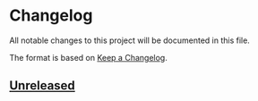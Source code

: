 # Changelog

All notable changes to this project will be documented in this file.

The format is based on [Keep a Changelog](http://keepachangelog.com/en/1.0.0/).

## [Unreleased]

[Unreleased]: https://github.com/rafaelgonzalez/Diggy/e63127ae8243355f6fc4d690307be9e157438553...HEAD
